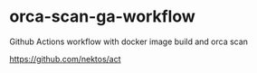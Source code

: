 # orca-scan-ga-workflow
Github Actions workflow with docker image build and orca scan

https://github.com/nektos/act